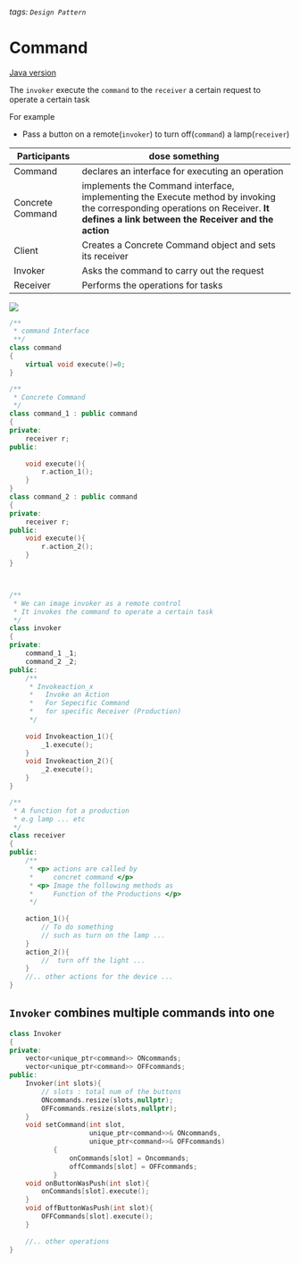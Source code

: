 ###### tags: `Design Pattern`
# Command
[Java version](https://github.com/CyC2018/CS-Notes/blob/master/notes/%E8%AE%BE%E8%AE%A1%E6%A8%A1%E5%BC%8F%20-%20%E5%91%BD%E4%BB%A4.md)

The `invoker` execute the `command` to the `receiver` a certain request to operate a certain task

For example
- Pass a button on a remote(`invoker`) to turn off(`command`) a lamp(`receiver`)

|Participants    | dose something |
|-------------   |  --------------|
|Command         |declares an interface for executing an operation|
|Concrete Command|implements the Command interface, implementing the Execute method by invoking the corresponding operations on Receiver. **It defines a link between the Receiver and the action**
|Client          | Creates a Concrete Command object and sets its receiver
|Invoker         | Asks the command to carry out the request
|Receiver        | Performs the operations for tasks

![](https://i.imgur.com/j3u2Wol.png)


```cpp
/** 
 * command Interface 
 **/
class command
{
    virtual void execute()=0;
}

/**
 * Concrete Command
 */
class command_1 : public command
{
private:
    receiver r;
public:
    
    void execute(){
        r.action_1();
    }
}
class command_2 : public command
{
private:
    receiver r;
public:
    void execute(){
        r.action_2();
    }
}



/** 
 * We can image invoker as a remote control 
 * It invokes the command to operate a certain task
 */
class invoker 
{
private:
    command_1 _1;
    command_2 _2;
public:
    /**
     * Invokeaction_x
     *   Invoke an Action
     *   For Sepecific Command 
     *   for specific Receiver (Production)
     */
     
    void Invokeaction_1(){
        _1.execute();
    }
    void Invokeaction_2(){
        _2.execute();
    }
}

/**
 * A function fot a production
 * e.g lamp ... etc
 */
class receiver
{
public:
    /**
     * <p> actions are called by
     *     concret command </p>
     * <p> Image the following methods as 
     *     Function of the Productions </p>
     */ 
     
    action_1(){
        // To do something
        // such as turn on the lamp ... 
    }
    action_2(){
        //  turn off the light ...
    }
    //.. other actions for the device ...
}
```



## `Invoker` combines multiple commands into one

```cpp
class Invoker
{
private:
    vector<unique_ptr<command>> ONcommands;
    vector<unique_ptr<command>> OFFcommands;
public:
    Invoker(int slots){
        // slots : total num of the buttons
        ONcommands.resize(slots,nullptr);
        OFFcommands.resize(slots,nullptr);
    }
    void setCommand(int slot, 
                    unique_ptr<command>>& ONcommands,
                    unique_ptr<command>>& OFFcommands)
           {
               onCommands[slot] = Oncommands;
               offCommands[slot] = OFFcommands;
           }
    void onButtonWasPush(int slot){
        onCommands[slot].execute();
    }
    void offButtonWasPush(int slot){
        OFFCommands[slot].execute();
    }
    
    //.. other operations
}
```

